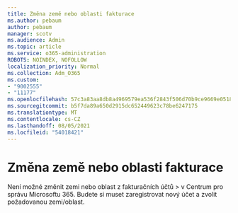 ```yaml
---
title: Změna země nebo oblasti fakturace
ms.author: pebaum
author: pebaum
manager: scotv
ms.audience: Admin
ms.topic: article
ms.service: o365-administration
ROBOTS: NOINDEX, NOFOLLOW
localization_priority: Normal
ms.collection: Adm_O365
ms.custom:
- "9002555"
- "11177"
ms.openlocfilehash: 57c3a83aa8db8a4969579ea536f2843f506d70b9ce9669e0518ebd6f6e98acbb
ms.sourcegitcommit: b5f7da89a650d2915dc652449623c78be6247175
ms.translationtype: MT
ms.contentlocale: cs-CZ
ms.lasthandoff: 08/05/2021
ms.locfileid: "54018421"
---
```

# <a name="change-billing-country-or-region"></a>Změna země nebo oblasti fakturace

Není možné změnit zemi nebo oblast z fakturačních účtů  >   v Centrum pro správu Microsoftu 365. Budete si muset zaregistrovat nový účet a zvolit požadovanou zemi/oblast. 